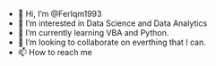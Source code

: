 - 👋 Hi, I’m @FerIqm1993
- 👀 I’m interested in Data Science and Data Analytics
- 🌱 I’m currently learning VBA and Python.
- 💞️ I’m looking to collaborate on everthing that I can.
- 📫 How to reach me

<!---
FerIqm1993/FerIqm1993 is a ✨ special ✨ repository because its `README.md` (this file) appears on your GitHub profile.
You can click the Preview link to take a look at your changes.
--->
